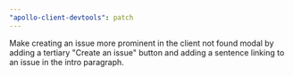 ```yaml
---
"apollo-client-devtools": patch
---
```


Make creating an issue more prominent in the client not found modal by adding a tertiary "Create an issue" button and adding a sentence linking to an issue in the intro paragraph.

